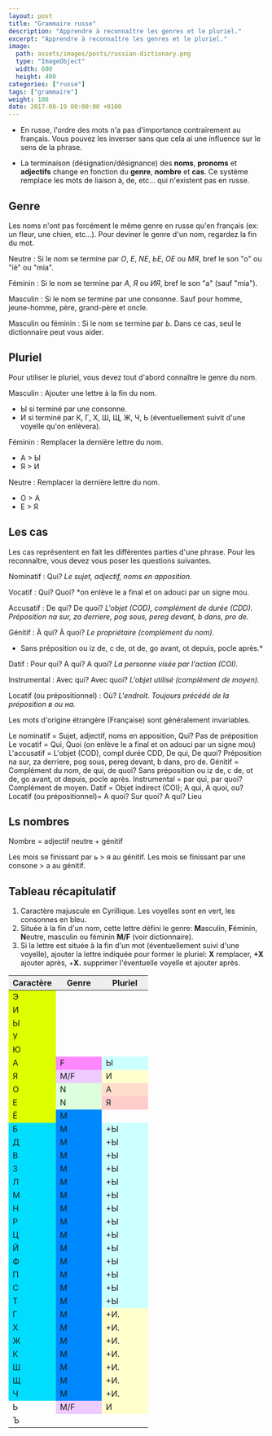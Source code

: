 ```yaml
---
layout: post
title: "Grammaire russe"
description: "Apprendre à reconnaître les genres et le pluriel."
excerpt: "Apprendre à reconnaître les genres et le pluriel."
image:
  path: assets/images/posts/russian-dictionary.png
  type: "ImageObject"
  width: 600
  height: 400
categories: ["russe"]
tags: ["grammaire"]
weight: 100
date: 2017-08-19 00:00:00 +0100
---
```


- En russe, l'ordre des mots n'a pas d'importance contrairement au français. Vous pouvez les inverser sans que cela ai une influence sur le sens de la phrase.

- La terminaison (désignation/désignance) des **noms**, **pronoms** et **adjectifs** change en fonction du **genre**, **nombre** et **cas**.
  Ce système remplace les mots de liaison à, de, etc… qui n'existent pas en russe.


## Genre

Les noms n'ont pas forcément le même genre en russe qu'en français (ex: un fleur, une chien, etc…). Pour deviner le genre d'un nom, regardez la fin du mot.

Neutre
: Si le nom se termine par *О*, *Е*, *NЕ*, *ЬЕ*, *ОЕ* ou *МЯ*, bref le son "o" ou "iè" ou "mia".

Féminin
: Si le nom se termine par *А*, *Я* ou *ИЯ*, bref le son "a" (sauf "mia").

Masculin
: Si le nom se termine par une consonne. Sauf pour homme, jeune-homme, père, grand-père et oncle.

Masculin ou féminin
: Si le nom se termine par *Ь*. Dans ce cas, seul le dictionnaire peut vous aider.


## Pluriel

Pour utiliser le pluriel, vous devez tout d'abord connaître le genre du nom.

Masculin
: Ajouter une lettre à la fin du nom.
  - Ы si terminé par une consonne.
  - И si terminé par К, Г, Х, Ш, Щ, Ж, Ч, Ь (éventuellement suivit d'une voyelle qu'on enlèvera).

Féminin
: Remplacer la dernière lettre du nom.
  - А > Ы
  - Я > И

Neutre
: Remplacer la dernière lettre du nom.
  - О > А
  - Е > Я


## Les cas

Les cas représentent en fait les différentes parties d'une phrase. Pour les reconnaître, vous devez vous poser les questions suivantes.

Nominatif
: Qui?
*Le sujet, adjectif, noms en apposition.*

Vocatif
: Qui? Quoi?
*on enlève le a final et on adouci par un signe mou.

Accusatif
: De qui? De quoi?
*L'objet (COD), complément de durée (CDD).*
*Préposition na sur, za derriere,  pog sous, pereg devant, b dans, pro de.*

Génitif
: À qui? À quoi?
*Le propriétaire (complément du nom).*
* Sans préposition ou iz de, c de, ot de, go avant, ot depuis, pocle après.*

Datif
: Pour qui? A qui? A quoi?
*La personne visée par l'action (COI).*

Instrumental
: Avec qui? Avec quoi?
*L'objet utilisé (complément de moyen).*

Locatif (ou prépositionnel)
: Où?
*L'endroit.*
*Toujours précédé de la préposition в ou на.*

Les mots d'origine étrangère (Française) sont généralement invariables.

Le nominatif = Sujet, adjectif, noms en apposition, Qui? Pas de préposition
Le vocatif = Qui, Quoi (on enlève le a final et on adouci par un signe mou)
L'accusatif = L'objet (COD), compl durée CDD, De qui, De quoi? Préposition na sur, za derriere,  pog sous, pereg devant, b dans, pro de.
Génitif = Complément du nom, de qui, de quoi? Sans préposition ou iz de, c de, ot de, go avant, ot depuis, pocle après.
Instrumental = par qui, par quoi? Complément de moyen.
Datif = Objet indirect (COI); A qui, A quoi, ou?
Locatif (ou prépositionnel)= A quoi? Sur quoi? A qui? Lieu

## Ls nombres

Nombre = adjectif neutre + génitif

Les mois se finissant par ь > я au génitif.
Les mois se finissant par une consone > а au génitif.


## Tableau récapitulatif

<table style="width: 300px;"><colgroup> <col /> <col style="width: 33%;" span="2" /></colgroup>
<thead style="background-color: #eee;">
<tr><th>Caractère</th><th>Genre</th><th>Pluriel</th></tr>
</thead>
<tbody>
<tr>
<td style="background: #ddff00;">Э</td>
<td></td>
<td></td>
</tr>
<tr>
<td style="background: #ddff00;">И</td>
<td></td>
<td></td>
</tr>
<tr>
<td style="background: #ddff00;">Ы</td>
<td></td>
<td></td>
</tr>
<tr>
<td style="background: #ddff00;">У</td>
<td></td>
<td></td>
</tr>
<tr>
<td style="background: #ddff00;">Ю</td>
<td></td>
<td></td>
</tr>
<tr>
<td style="background: #ddff00;">А</td>
<td style="background: #ff88ff;">F</td>
<td style="background-color: #ccffff;">Ы</td>
</tr>
<tr>
<td style="background: #ddff00;">Я</td>
<td style="background: #eeccff;">M/F</td>
<td style="background-color: #ffffcc;">И</td>
</tr>
<tr>
<td style="background: #ddff00;">О</td>
<td style="background: #ddffdd;">N</td>
<td style="background-color: #ffddcc;">А</td>
</tr>
<tr>
<td style="background: #ddff00;">Е</td>
<td style="background: #ddffdd;">N</td>
<td style="background-color: #ffcccc;">Я</td>
</tr>
<tr>
<td style="background: #ddff00;">Ё</td>
<td style="background: #0088ff;">M</td>
<td></td>
</tr>
<tr>
<td style="background: #00ddff;">Б</td>
<td style="background: #0088ff;">M</td>
<td style="background-color: #ccffff;">+Ы</td>
</tr>
<tr>
<td style="background: #00ddff;">Д</td>
<td style="background: #0088ff;">M</td>
<td style="background-color: #ccffff;">+Ы</td>
</tr>
<tr>
<td style="background: #00ddff;">В</td>
<td style="background: #0088ff;">M</td>
<td style="background-color: #ccffff;">+Ы</td>
</tr>
<tr>
<td style="background: #00ddff;">З</td>
<td style="background: #0088ff;">M</td>
<td style="background-color: #ccffff;">+Ы</td>
</tr>
<tr>
<td style="background: #00ddff;">Л</td>
<td style="background: #0088ff;">M</td>
<td style="background-color: #ccffff;">+Ы</td>
</tr>
<tr>
<td style="background: #00ddff;">М</td>
<td style="background: #0088ff;">M</td>
<td style="background-color: #ccffff;">+Ы</td>
</tr>
<tr>
<td style="background: #00ddff;">Н</td>
<td style="background: #0088ff;">M</td>
<td style="background-color: #ccffff;">+Ы</td>
</tr>
<tr>
<td style="background: #00ddff;">Р</td>
<td style="background: #0088ff;">M</td>
<td style="background-color: #ccffff;">+Ы</td>
</tr>
<tr>
<td style="background: #00ddff;">Ц</td>
<td style="background: #0088ff;">M</td>
<td style="background-color: #ccffff;">+Ы</td>
</tr>
<tr>
<td style="background: #00ddff;">Й</td>
<td style="background: #0088ff;">M</td>
<td style="background-color: #ccffff;">+Ы</td>
</tr>
<tr>
<td style="background: #00ddff;">Ф</td>
<td style="background: #0088ff;">M</td>
<td style="background-color: #ccffff;">+Ы</td>
</tr>
<tr>
<td style="background: #00ddff;">П</td>
<td style="background: #0088ff;">M</td>
<td style="background-color: #ccffff;">+Ы</td>
</tr>
<tr>
<td style="background: #00ddff;">С</td>
<td style="background: #0088ff;">M</td>
<td style="background-color: #ccffff;">+Ы</td>
</tr>
<tr>
<td style="background: #00ddff;">Т</td>
<td style="background: #0088ff;">M</td>
<td style="background-color: #ccffff;">+Ы</td>
</tr>
<tr>
<td style="background: #00ddff;">Г</td>
<td style="background: #0088ff;">M</td>
<td style="background-color: #ffffcc;">+И.</td>
</tr>
<tr>
<td style="background: #00ddff;">Х</td>
<td style="background: #0088ff;">M</td>
<td style="background-color: #ffffcc;">+И.</td>
</tr>
<tr>
<td style="background: #00ddff;">Ж</td>
<td style="background: #0088ff;">M</td>
<td style="background-color: #ffffcc;">+И.</td>
</tr>
<tr>
<td style="background: #00ddff;">К</td>
<td style="background: #0088ff;">M</td>
<td style="background-color: #ffffcc;">+И.</td>
</tr>
<tr>
<td style="background: #00ddff;">Ш</td>
<td style="background: #0088ff;">M</td>
<td style="background-color: #ffffcc;">+И.</td>
</tr>
<tr>
<td style="background: #00ddff;">Щ</td>
<td style="background: #0088ff;">M</td>
<td style="background-color: #ffffcc;">+И.</td>
</tr>
<tr>
<td style="background: #00ddff;">Ч</td>
<td style="background: #0088ff;">M</td>
<td style="background-color: #ffffcc;">+И.</td>
</tr>
<tr>
<td>Ь</td>
<td style="background: #eeccff;">M/F</td>
<td style="background-color: #ffffcc;">И</td>
</tr>
<tr>
<td>Ъ</td>
<td></td>
<td></td>
</tr>
</tbody>
<tfoot>
<ol>
<li>Caractère majuscule en Cyrillique. Les voyelles sont en vert, les consonnes en bleu.</li>
<li>Située à la fin d'un nom, cette lettre défini le genre:
<strong>M</strong>asculin, <strong>F</strong>éminin, <strong>N</strong>eutre, masculin ou féminin <strong>M/F</strong> (voir dictionnaire).</li>
<li>Si la lettre est située à la fin d'un mot (éventuellement suivi d'une voyelle), ajouter la lettre indiquée pour former le pluriel:
<strong>X</strong> remplacer, <strong>+X</strong> ajouter après, +<strong>X.</strong> supprimer l'éventuelle voyelle et ajouter après.</li>
</ol>
</tfoot>
</table>
